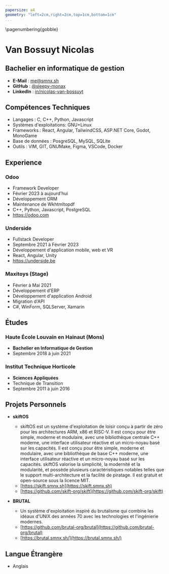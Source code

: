 ```yaml
---
papersize: a4
geometry: "left=2cm,right=2cm,top=1cm,bottom=1cm"
...
```


\pagenumbering{gobble}

# Van Bossuyt Nicolas

## Bachelier en informatique de gestion

- **E-Mail** : me@smnx.sh
- **GitHub** : [\@sleepy-monax](https://github.com/sleepy-monax)
- **LinkedIn** : [in/nicolas-van-bossuyt](https://www.linkedin.com/in/nicolas-van-bossuyt/)

## Compétences Techniques

- Langages : C, C++, Python, Javascript
- Systèmes d'exploitations: GNU+Linux
- Frameworks : React, Angular, TailwindCSS, ASP.NET Core, Godot, MonoGame
- Base de données : PosgreSQL, MySQL, SQLite
- Outils : VIM, GIT, GNUMake, Figma, VSCode, Docker

## Experience

### Odoo

- Framework Developer
- Février 2023 à aujourd'hui
- Développement ORM
- Maintenance de Wkhtmltopdf
- C++, Python, Javascript, PostgreSQL
- https://odoo.com

### Underside

- Fullstack Developer
- Septembre 2021 à Février 2023
- Développement d'application mobile, web et VR
- React, Angular, Unity
- https://underside.be

### Maxitoys (Stage)

- Février à Mai 2021
- Développement d'ERP
- Développement d'application Android
- Migration d'API
- C#, WinForm, SQLServer, Xamarin

## Études

### Haute École Louvain en Hainaut (Mons)

- **Bachelier en Informatique de Gestion**
- Septembre 2018 à juin 2021

### Institut Technique Horticole

- **Sciences Appliquées**
- Technique de Transition
- Septembre 2011 à juin 2016

## Projets Personnels

- **skiftOS**
  - skiftOS est un système d'exploitation de loisir conçu à partir de zéro pour les architectures ARM, x86 et RISC-V. Il est conçu pour être simple, moderne et modulaire, avec une bibliothèque centrale C++ moderne, une interface utilisateur réactive et un micro-noyau basé sur les capacités. Il est conçu pour être simple, moderne et modulaire, avec une bibliothèque de base C++ moderne, une interface utilisateur réactive et un micro-noyau basé sur les capacités. skiftOS valorise la simplicité, la modernité et la modularité, et possède plusieurs caractéristiques notables telles que le support multi-architecture et la facilité de piratage. Il est gratuit et open-source sous la licence MIT.
  - [https://skift.smnx.sh](https://skift.smnx.sh)
  - [https://github.com/skift-org/skift](https://github.com/skift-org/skift)



- **BRUTAL**
  - Un système d'exploitation inspiré du brutalisme qui combine les idéaux d'UNIX des années 70 avec les technologies et l'ingénierie modernes.
  - [https://github.com/brutal-org/brutal](https://github.com/brutal-org/brutal)
  - [https://brutal.smnx.sh/](https://brutal.smnx.sh/)


## Langue Étrangère

- Anglais
